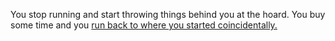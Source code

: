 You stop running and start throwing things behind you at the hoard. You buy some time and you [run back to where you started coincidentally.](./README.md)